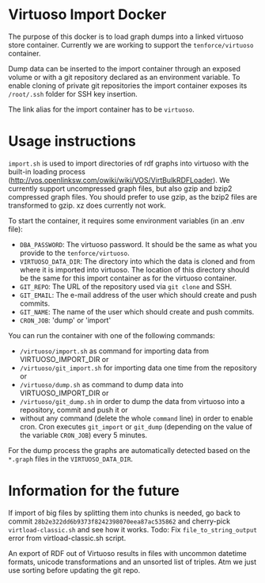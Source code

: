 # Virtuoso Import Docker

The purpose of this docker is to load graph dumps into a linked virtuoso store container.
Currently we are working to support the `tenforce/virtuoso` container.

Dump data can be inserted to the import container through an exposed volume or with a git repository declared as an environment variable.
To enable cloning of private git repositories the import container exposes its `/root/.ssh` folder for SSH key insertion.

The link alias for the import container has to be `virtuoso`.

# Usage instructions

`import.sh` is used to import directories of rdf graphs into virtuoso with the built-in loading process (http://vos.openlinksw.com/owiki/wiki/VOS/VirtBulkRDFLoader).
We currently support uncompressed graph files, but also gzip and bzip2 compressed graph files. You should prefer to use gzip, as the bzip2 files are transformed to gzip. xz does currently not work.

To start the container, it requires some environment variables (in an .env file):

- `DBA_PASSWORD`: The virtuoso password. It should be the same as what you provide to the `tenforce/virtuoso`.
- `VIRTUOSO_DATA_DIR`: The directory into which the data is cloned and from where it is imported into virtuoso. The location of this directory should be the same for this import container as for the virtuoso container.
- `GIT_REPO`: The URL of the repository used via `git clone` and SSH.
- `GIT_EMAIL`: The e-mail address of the user which should create and push commits.
- `GIT_NAME`: The name of the user which should create and push commits.
- `CRON_JOB`: 'dump' or 'import'

You can run the container with one of the following commands:

- `/virtuoso/import.sh` as command for importing data from VIRTUOSO_IMPORT_DIR or
- `/virtuoso/git_import.sh` for importing data one time from the repository or
- `/virtuoso/dump.sh` as command to dump data into VIRTUOSO_IMPORT_DIR or
- `/virtuoso/git_dump.sh` in order to dump the data from virtuoso into a repository, commit and push it or
- without any command (delete the whole `command` line) in order to enable cron. Cron executes `git_import` or `git_dump` (depending on the value of the variable `CRON_JOB`) every 5 minutes.

For the dump process the graphs are automatically detected based on the `*.graph` files in the `VIRTUOSO_DATA_DIR`.

# Information for the future

If import of big files by splitting them into chunks is needed, go back to commit `28b2e322dd6b9373f8242398070eea87ac535862` and cherry-pick `virtload-classic.sh` and see how it works. Todo: Fix `file_to_string_output` error from virtload-classic.sh script.


An export of RDF out of Virtuoso results in files with uncommon datetime formats, unicode transformations and an unsorted list of triples.
Atm we just use sorting before updating the git repo.
